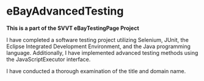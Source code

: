 # eBayAdvancedTesting

**This is a part of the SVVT eBayTestingPage Project**

I have completed a software testing project utilizing Selenium, JUnit, the Eclipse Integrated Development Environment, 
and the Java programming language. Additionally, I have implemented advanced testing methods using the JavaScriptExecutor interface.

I have conducted a thorough examination of the title and domain name.
